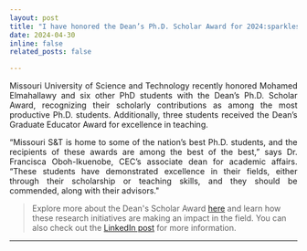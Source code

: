 ```yaml
---
layout: post
title: "I have honored the Dean’s Ph.D. Scholar Award for 2024:sparkles:"
date: 2024-04-30
inline: false
related_posts: false

---
```

<style>
    .justified-text {
        text-align: justify;
    }
</style>
<p class="justified-text">Missouri University of Science and Technology recently honored Mohamed Elmahallawy and six other PhD students with the Dean’s Ph.D. Scholar Award, recognizing their scholarly contributions as among the most productive Ph.D. students. Additionally, three students received the Dean’s Graduate Educator Award for excellence in teaching.</p>

<p class="justified-text">“Missouri S&T is home to some of the nation’s best Ph.D. students, and the recipients of these awards are among the best of the best,” says Dr. Francisca Oboh-Ikuenobe, CEC’s associate dean for academic affairs. “These students have demonstrated excellence in their fields, either through their scholarship or teaching skills, and they should be commended, along with their advisors."</p>

><p>Explore more about the Dean's Scholar Award <a href="https://news.mst.edu/2024/05/sts-college-of-engineering-and-computing-ph-d-students-receive-deans-awards/" target="_blank" rel="noopener noreferrer">here</a> and learn how these research initiatives are making an impact in the field. You can also check out the <a href="https://www.linkedin.com/posts/missouri-s-t-college-of-engineering-and-computing_minerpride-ugcPost-7191539170786398209-nt87?utm_source=share&utm_medium=member_desktop" target="_blank" rel="noopener noreferrer">LinkedIn post</a> for more information.</p>








---

 


